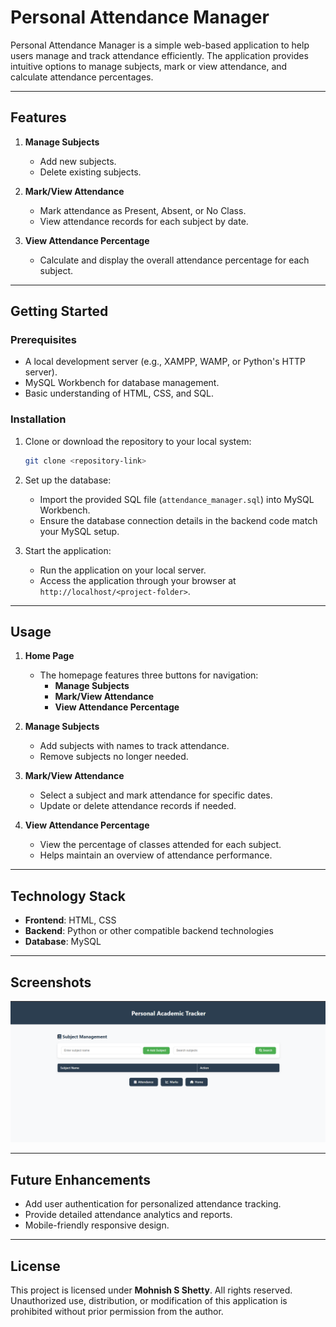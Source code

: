 # Personal Attendance Manager

Personal Attendance Manager is a simple web-based application to help users manage and track attendance efficiently. The application provides intuitive options to manage subjects, mark or view attendance, and calculate attendance percentages.

---

## Features

1. **Manage Subjects**
   - Add new subjects.
   - Delete existing subjects.

2. **Mark/View Attendance**
   - Mark attendance as Present, Absent, or No Class.
   - View attendance records for each subject by date.

3. **View Attendance Percentage**
   - Calculate and display the overall attendance percentage for each subject.

---

## Getting Started

### Prerequisites
- A local development server (e.g., XAMPP, WAMP, or Python's HTTP server).
- MySQL Workbench for database management.
- Basic understanding of HTML, CSS, and SQL.

### Installation

1. Clone or download the repository to your local system:
   ```bash
   git clone <repository-link>
   ```

2. Set up the database:
   - Import the provided SQL file (`attendance_manager.sql`) into MySQL Workbench.
   - Ensure the database connection details in the backend code match your MySQL setup.

3. Start the application:
   - Run the application on your local server.
   - Access the application through your browser at `http://localhost/<project-folder>`.

---

## Usage

1. **Home Page**
   - The homepage features three buttons for navigation:
     - **Manage Subjects**
     - **Mark/View Attendance**
     - **View Attendance Percentage**

2. **Manage Subjects**
   - Add subjects with names to track attendance.
   - Remove subjects no longer needed.

3. **Mark/View Attendance**
   - Select a subject and mark attendance for specific dates.
   - Update or delete attendance records if needed.

4. **View Attendance Percentage**
   - View the percentage of classes attended for each subject.
   - Helps maintain an overview of attendance performance.

---

## Technology Stack
- **Frontend**: HTML, CSS
- **Backend**: Python or other compatible backend technologies
- **Database**: MySQL

---

## Screenshots
![Home Page](Screenshot%202025-03-28%20174835.png)


---

## Future Enhancements
- Add user authentication for personalized attendance tracking.
- Provide detailed attendance analytics and reports.
- Mobile-friendly responsive design.

---

## License
This project is licensed under **Mohnish S Shetty**. All rights reserved.  
Unauthorized use, distribution, or modification of this application is prohibited without prior permission from the author.
